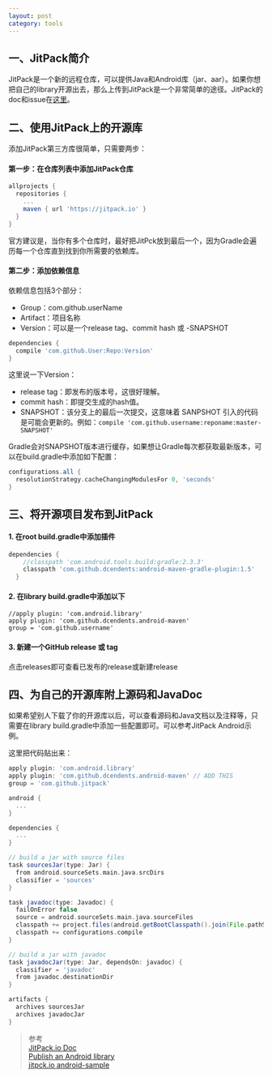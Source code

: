 ```yaml
---
layout: post
category: tools
---
```


## 一、JitPack简介

JitPack是一个新的远程仓库，可以提供Java和Android库（jar、aar）。如果你想把自己的library开源出去，那么上传到JitPack是一个非常简单的途径。JitPack的doc和issue在[这里](https://github.com/jitpack/jitpack.io)。

## 二、使用JitPack上的开源库


添加JitPack第三方库很简单，只需要两步：

#### 第一步：在仓库列表中添加JitPack仓库
```groovy
allprojects {
  repositories {
    ...
    maven { url 'https://jitpack.io' }
  }
}
```
官方建议是，当你有多个仓库时，最好把JitPck放到最后一个，因为Gradle会遍历每一个仓库直到找到你所需要的依赖库。
#### 第二步：添加依赖信息

依赖信息包括3个部分：

- Group：com.github.userName
- Artifact：项目名称
- Version：可以是一个release tag、commit hash 或 -SNAPSHOT
```groovy
dependencies {
  compile 'com.github.User:Repo:Version'
}
```
这里说一下Version：

- release tag：即发布的版本号，这很好理解。
- commit hash：即提交生成的hash值。
- SNAPSHOT：该分支上的最后一次提交，这意味着 SANPSHOT 引入的代码是可能会更新的。例如：`compile 'com.github.username:reponame:master-SNAPSHOT'`

Gradle会对SNAPSHOT版本进行缓存，如果想让Gradle每次都获取最新版本，可以在build.gradle中添加如下配置：
```groovy
configurations.all {
  resolutionStrategy.cacheChangingModulesFor 0, 'seconds'
}
```
## 三、将开源项目发布到JitPack

#### 1. 在root build.gradle中添加插件
```groovy
dependencies {
    //classpath 'com.android.tools.build:gradle:2.3.3'
    classpath 'com.github.dcendents:android-maven-gradle-plugin:1.5'
  }
```
#### 2. 在library build.gradle中添加以下
```
//apply plugin: 'com.android.library'
apply plugin: 'com.github.dcendents.android-maven'
group = 'com.github.username'
```
#### 3. 新建一个GitHub release 或 tag

点击releases即可查看已发布的release或新建release

## 四、为自己的开源库附上源码和JavaDoc

如果希望别人下载了你的开源库以后，可以查看源码和Java文档以及注释等，只需要在library build.gradle中添加一些配置即可。可以参考JitPack Android示例。

这里把代码贴出来：
```groovy
apply plugin: 'com.android.library'
apply plugin: 'com.github.dcendents.android-maven' // ADD THIS
group = 'com.github.jitpack'

android {
  ...
}

dependencies {
  ...
}

// build a jar with source files
task sourcesJar(type: Jar) {
  from android.sourceSets.main.java.srcDirs
  classifier = 'sources'
}

task javadoc(type: Javadoc) {
  failOnError false
  source = android.sourceSets.main.java.sourceFiles
  classpath += project.files(android.getBootClasspath().join(File.pathSeparator))
  classpath += configurations.compile
}

// build a jar with javadoc
task javadocJar(type: Jar, dependsOn: javadoc) {
  classifier = 'javadoc'
  from javadoc.destinationDir
}

artifacts {
  archives sourcesJar
  archives javadocJar
}
```
> 参考<br/>
[JitPack.io Doc](https://jitpack.io/docs/)<br/>
[Publish an Android library](https://jitpack.io/docs/ANDROID/)<br/>
[jitpck.io android-sample](https://github.com/jitpack/android-example/blob/master/library/build.gradle)